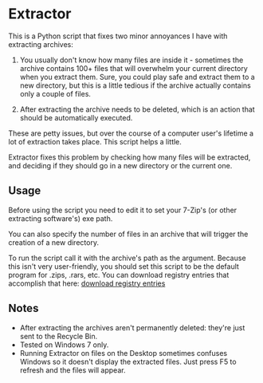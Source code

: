 Extractor
===========

This is a Python script that fixes two minor annoyances I have with extracting archives:

1. You usually don't know how many files are inside it - sometimes the archive contains 100+ files that will overwhelm your current directory when you extract them. Sure, you could play safe and extract them to a new directory, but this is a little tedious if the archive actually contains only a couple of files.

2. After extracting the archive needs to be deleted, which is an action that should be automatically executed.


These are petty issues, but over the course of a computer user's lifetime a lot of extraction takes place. This script helps a little.

Extractor fixes this problem by checking how many files will be extracted, and deciding if they should go in a new directory or the current one.


Usage
------
Before using the script you need to edit it to set your 7-Zip's (or other extracting software's) exe path.

You can also specify the number of files in an archive that will trigger the creation of a new directory.

To run the script call it with the archive's path as the argument. Because this isn't very user-friendly, you should set this script to be the default program for .zips, .rars, etc. You can download registry entries that accomplish that here: [download registry entries](https://github.com/Winterstark/Extractor/tree/master/file%20association%20registry%20entries)


Notes
------
* After extracting the archives aren't permanently deleted: they're just sent to the Recycle Bin.
* Tested on Windows 7 only.
* Running Extractor on files on the Desktop sometimes confuses Windows so it doesn't display the extracted files. Just press F5 to refresh and the files will appear.